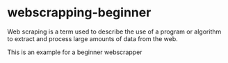 # webscrapping-beginner
Web scraping is a term used to describe the use of a program or algorithm to extract and process
large amounts of data from the web.

This is an example for a beginner webscrapper

